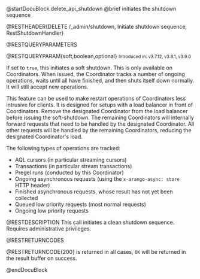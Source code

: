 
@startDocuBlock delete_api_shutdown
@brief initiates the shutdown sequence

@RESTHEADER{DELETE /_admin/shutdown, Initiate shutdown sequence, RestShutdownHandler}

@RESTQUERYPARAMETERS

@RESTQUERYPARAM{soft,boolean,optional}
<small>Introduced in: v3.7.12, v3.8.1, v3.9.0</small>

If set to `true`, this initiates a soft shutdown. This is only available
on Coordinators. When issued, the Coordinator tracks a number of ongoing
operations, waits until all have finished, and then shuts itself down
normally. It will still accept new operations.

This feature can be used to make restart operations of Coordinators less
intrusive for clients. It is designed for setups with a load balancer in front
of Coordinators. Remove the designated Coordinator from the load balancer before
issuing the soft-shutdown. The remaining Coordinators will internally forward
requests that need to be handled by the designated Coordinator. All other
requests will be handled by the remaining Coordinators, reducing the designated
Coordinator's load.

The following types of operations are tracked:

 - AQL cursors (in particular streaming cursors)
 - Transactions (in particular stream transactions)
 - Pregel runs (conducted by this Coordinator)
 - Ongoing asynchronous requests (using the `x-arango-async: store` HTTP header)
 - Finished asynchronous requests, whose result has not yet been
   collected
 - Queued low priority requests (most normal requests)
 - Ongoing low priority requests

@RESTDESCRIPTION
This call initiates a clean shutdown sequence. Requires administrative privileges.

@RESTRETURNCODES

@RESTRETURNCODE{200}
is returned in all cases, `OK` will be returned in the result buffer on success.

@endDocuBlock
